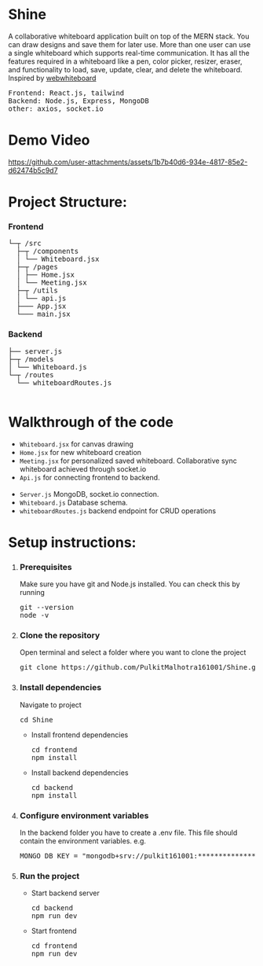 <h1>Shine</h1>
<p>
A collaborative whiteboard application built on top of the MERN stack. You can draw designs and save them for later use. More than one user can use a single whiteboard which supports real-time communication. It has all the features required in a whiteboard like a pen, color picker, resizer, eraser, and functionality to load, save, update, clear, and delete the whiteboard. Inspired by <a href="https://webwhiteboard.com">webwhiteboard</a>
</br>
<pre>
Frontend: React.js, tailwind
Backend: Node.js, Express, MongoDB
other: axios, socket.io
</pre>
</p>

<h1>Demo Video</h1>


https://github.com/user-attachments/assets/1b7b40d6-934e-4817-85e2-d62474b5c9d7



<h1>Project Structure:</h1>

<h3>Frontend</h3>
<pre>
└─┬ /src
  ├─┬ /components
  │ └── Whiteboard.jsx
  ├─┬ /pages
  │ ├── Home.jsx
  │ └── Meeting.jsx
  ├─┬ /utils
  │ └── api.js
  ├─── App.jsx
  └─── main.jsx
</pre>

<h3>Backend</h3>
<pre>
├── server.js
├─┬ /models
│ └── Whiteboard.js
└─┬ /routes
  └── whiteboardRoutes.js
  
</pre>

<h1>Walkthrough of the code</h1>
<ul>
  <li><code>Whiteboard.jsx</code> for canvas drawing</li>
  <li><code>Home.jsx</code> for new whiteboard creation</li>
  <li><code>Meeting.jsx</code> for personalized saved whiteboard. Collaborative sync whiteboard achieved through socket.io</li>
  <li><code>Api.js</code> for connecting frontend to backend.</li>
  </br>
  <li><code>Server.js</code> MongoDB, socket.io connection.</li>
  <li><code>Whiteboard.js</code> Database schema.</li>
  <li><code>whiteboardRoutes.js</code> backend endpoint for CRUD operations</li>
</ul>

<h1>Setup instructions:</h1>

<ol>
<li><h3>Prerequisites</h3></li>
Make sure you have git and Node.js installed. You can check this by running

<pre>git --version
node -v</pre>


<li><h3>Clone the repository</h3></li>
Open terminal and select a folder where you want to clone the project
<pre>git clone https://github.com/PulkitMalhotra161001/Shine.git</pre>

<li><h3>Install dependencies</h3></li>
Navigate to project
<pre>cd Shine</pre>
<ul>
<li>Install frontend dependencies</li>
<pre>cd frontend
npm install</pre>
<li>Install backend dependencies</li>
<pre>cd backend
npm install</pre>
</ul>

<li><h3>Configure environment variables</h3></li>
In the backend folder you have to create a .env file. This file should contain the environment variables. e.g.
<pre>MONGO_DB_KEY = "mongodb+srv://pulkit161001:**************@cluster0.*******.mongodb.net"</pre>

<li><h3>Run the project</h3></li>
<ul>
<li>Start backend server</li>
<pre>cd backend
npm run dev</pre>
<li>Start frontend</li>
<pre>cd frontend
npm run dev</pre>
</ul>
</ol>
